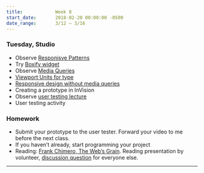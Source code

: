 ```yaml
---
title:            Week 8
start_date:       2018-02-20 00:00:00 -0500
date_range:       3/12 – 3/16
---
```


### Tuesday, Studio

- Observe [Responisve Patterns](http://bradfrost.github.io/this-is-responsive/patterns.html)
- Try [Boxify widget](https://mattwolff.github.io/interactive/boxify)
- Observe [Media Queries](https://mediaqueri.es/)
- [Viewport Units for type](https://css-tricks.com/fun-viewport-units/)
- [Responsive design without media queries](../assets/lectures/studio/responsive-intro.zip)
- Creating a prototype in InVision
- Observe [user testing lecture](assets/lectures/lecture-7_user-testing.pdf)
- User testing activity


### Homework

- Submit your prototype to the user tester. Forward your video to me before the next class.
- If you haven&rsquo;t already, start programming your project
- Reading: [Frank Chimero, The Web&rsquo;s Grain](https://frankchimero.com/writing/the-webs-grain/). Reading presentation by volunteer, [discussion question](https://docs.google.com/document/d/1-v9-OHzg-NIyLYAKzptaTL7eM9trWpkw206ygsiV1ps/edit?usp=sharing) for everyone else.

---
